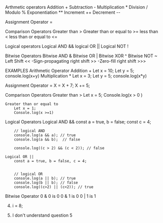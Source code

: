 Arthmetic operators
    Addition  +
    Subtraction -
    Multiplication *
    Division        /
    Modulo          %
    Exponentiation  **
    Increment       ++
    Decrement       --

Assignment Operator   =

Comparison Operators
    Greater than >
    Greater than or equal to >=
    less than <
    less than or equal to <=

Logical operators
    Logical AND &&
    logical OR ||
    Logical NOT !

Bitwise Operators
    Bitwise AND  &
    Bitwise OR   |
    Bitwise XOR   ^
    Bitwise NOT   ~
    Left Shift   <<
    -Sign-propagating right shift   >>
    -Zero-fill right shift          >>>

EXAMPLES
Arithmetic Operator
    Addition +
        Let x = 10;
        Let y = 5;
        console.log(x+y)
    Multiplication *
        Let x = 3;
        Let y = 5;
        console.log(x*y)

Assignment Operator =
    X = X + 7;
    X += 5;

Comparison Operators
    Greater than >
        Let x = 5;
        Console.log(x > 0 )

    Greater than or equal to
        Let x = 1;
        Console.log(x >=1)

Logical Operators
    Logical AND &&
        const a = true, b = false;
        const c = 4;

        // logical AND
        console.log(a && a); // true
        console.log(a && b);  // false

        console.log((c > 2) && (c < 2)); // false

    Logical OR ||
        const a = true, b = false, c = 4;


        // logical OR
        console.log(a || b); // true
        console.log(b || b); // false
        console.log((c>2) || (c<2)); // true

Bitwise Operator
    0 & 0 is 0
    0 & 1 is 0
    0 | 1 is 1

  4)  i = 8;

5) I don't understand question 5
